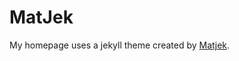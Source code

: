 # MatJek

My homepage uses a jekyll theme created by [Matjek](https://github.com/ShawnTeoh/matjek).
